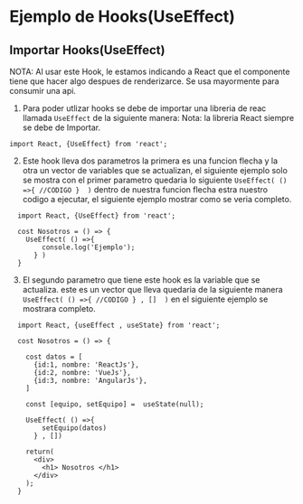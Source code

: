 # Ejemplo de Hooks(UseEffect)

## Importar Hooks(UseEffect)

NOTA: Al usar este Hook, le estamos indicando a React que el componente tiene que hacer algo despues de renderizarce. Se usa mayormente para consumir una api.

1. Para poder utlizar hooks se debe de importar una libreria de reac llamada `UseEffect` de la siguiente manera:
   Nota: la libreria React siempre se debe de Importar.
```
import React, {UseEffect} from 'react';
```

2. Este hook lleva dos parametros la primera es una funcion flecha y la otra un vector de variables que se actualizan, el siguiente ejemplo solo se mostra con el primer parametro quedaria lo siguiente `UseEffect( () =>{ //CODIGO }  )` dentro de nuestra funcion flecha estra nuestro codigo a ejecutar, el siguiente ejemplo mostrar como se veria completo.
```
  import React, {UseEffect} from 'react';

  cost Nosotros = () => {
    UseEffect( () =>{
        console.log('Ejemplo');
      } )
  }
```

3. El segundo parametro que tiene este hook es la variable que se actualiza. este es un vector que lleva quedaria de la siguiente manera `UseEffect( () =>{ //CODIGO } , []  )` en el siguiente ejemplo se mostrara completo.

```
  import React, {useEffect , useState} from 'react';

  cost Nosotros = () => {

    cost datos = [
      {id:1, nombre: 'ReactJs'},
      {id:2, nombre: 'VueJs'},
      {id:3, nombre: 'AngularJs'},
    ]

    const [equipo, setEquipo] =  useState(null);

    UseEffect( () =>{
        setEquipo(datos)
      } , [])

    return(
      <div>
        <h1> Nosotros </h1>
      </div>
    );
  }
```
